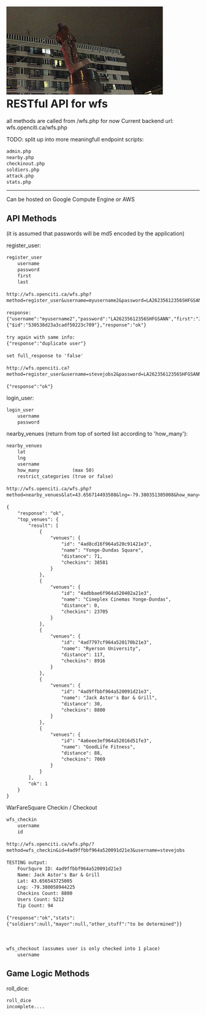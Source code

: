 ![Alt text](badman.jpg "badman.jpg")
RESTful API for wfs
===

all methods are called from /wfs.php for now
Current backend url: wfs.openciti.ca/wfs.php

TODO: split up into more meaningfull endpoint scripts:

    admin.php
    nearby.php
    checkinout.php
    soldiers.php
    attack.php
    stats.php

---

Can be hosted on Google Compute Engine or AWS


API Methods
---

(it is assumed that passwords will be md5 encoded by the application)

register_user:

    register_user
        username
        password
        first
        last

    http://wfs.openciti.ca/wfs.php?method=register_user&username=myusername2&password=LA26235612356SHFGSANN&first=Joe&last=Blow&full_response=true

    response:
    {"username":"myusername2","password":"LA26235612356SHFGSANN","first":"Joe","last":"Blow","_id":{"$id":"530538d23a3cadf50223c709"},"response":"ok"}

    try again with same info:
    {"response":"duplicate user"}

    set full_response to 'false'

    http://wfs.openciti.ca?method=register_user&username=stevejobs2&password=LA26235612356SHFGSANN&first=Steve&last=Jobs&full_response=false

    {"response":"ok"}



login_user:

    login_user
        username
        password


nearby_venues (return from top of sorted list according to 'how_many'):

    nearby_venues
        lat
        lng
        username
        how_many            (max 50)
        restrict_categories (true or false)

    http://wfs.openciti.ca/wfs.php?method=nearby_venues&lat=43.656714493508&lng=-79.380351305008&how_many=5&username=stevejobs&restrict_categories=false

    {
        "response": "ok",
        "top_venues": {
            "result": [
                {
                    "venues": {
                        "id": "4ad8cd16f964a520c91421e3",
                        "name": "Yonge-Dundas Square",
                        "distance": 71,
                        "checkins": 38581
                    }
                },
                {
                    "venues": {
                        "id": "4adbbae6f964a520402a21e3",
                        "name": "Cineplex Cinemas Yonge-Dundas",
                        "distance": 0,
                        "checkins": 23705
                    }
                },
                {
                    "venues": {
                        "id": "4ad7797cf964a520170b21e3",
                        "name": "Ryerson University",
                        "distance": 117,
                        "checkins": 8916
                    }
                },
                {
                    "venues": {
                        "id": "4ad9ffbbf964a520091d21e3",
                        "name": "Jack Astor's Bar & Grill",
                        "distance": 30,
                        "checkins": 8800
                    }
                },
                {
                    "venues": {
                        "id": "4a6eee3ef964a52016d51fe3",
                        "name": "GoodLife Fitness",
                        "distance": 88,
                        "checkins": 7069
                    }
                }
            ],
            "ok": 1
        }
    }


WarFareSquare Checkin / Checkout

    wfs_checkin
        username
        id

    http://wfs.openciti.ca/wfs.php/?method=wfs_checkin&id=4ad9ffbbf964a520091d21e3&username=stevejobs

    TESTING output:
        FourSqure ID: 4ad9ffbbf964a520091d21e3
        Name: Jack Astor's Bar & Grill
        Lat: 43.656543725005
        Lng: -79.380058944225
        Checkins Count: 8800
        Users Count: 5212
        Tip Count: 94
   
    {"response":"ok","stats":{"soldiers":null,"mayor":null,"other_stuff":"to be determined"}}



    wfs_checkout (assumes user is only checked into 1 place)
        username



Game Logic Methods
---

roll_dice:
    
    roll_dice
    incomplete....

